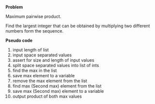 **Problem**

Maximum pairwise product.

Find the largest integer that can be obtained by 
multiplying two different numbers form the sequence.

**Pseudo code**

1. input length of list
2. input space separated values
3. assert for size and length of input values
4. split space separated values into list of ints
5. find the max in the list
6. save max element to a variable
7. remove the max element from the list
8. find max (Second max) element from the list
9. save max (Second max) element to a variable
10. output product of both max values